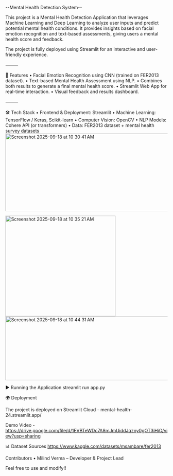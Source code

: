 --Mental Health Detection System--

This project is a Mental Health Detection Application that leverages Machine Learning and Deep Learning to analyze user inputs and predict potential mental health conditions.
It provides insights based on facial emotion recognition and text-based assessments, giving users a mental health score and feedback.

The project is fully deployed using Streamlit for an interactive and user-friendly experience.

⸻

🚀 Features
	•	Facial Emotion Recognition using CNN (trained on FER2013 dataset).
	•	Text-based Mental Health Assessment using NLP.
	•	Combines both results to generate a final mental health score.
	•	Streamlit Web App for real-time interaction.
	•	Visual feedback and results dashboard.

⸻

🛠️ Tech Stack
	•	Frontend & Deployment: Streamlit
	•	Machine Learning: TensorFlow / Keras, Scikit-learn
	•	Computer Vision: OpenCV
	•	NLP Models: Cohere API (or transformers)
	•	Data: FER2013 dataset + mental health survey datasets
<img width="754" height="242" alt="Screenshot 2025-09-18 at 10 30 41 AM" src="https://github.com/user-attachments/assets/0e3ba284-dd2f-42d4-a2eb-83202aefc375" />

<img width="342" height="313" alt="Screenshot 2025-09-18 at 10 35 21 AM" src="https://github.com/user-attachments/assets/1d133e17-86a6-4ac5-b02d-ce070cadcbb9" />
<img width="613" height="199" alt="Screenshot 2025-09-18 at 10 44 31 AM" src="https://github.com/user-attachments/assets/cfd7e980-9f47-40b5-a9c6-d019bec380dc" />




▶️ Running the Application
streamlit run app.py


🌍 Deployment

The project is deployed on Streamlit Cloud - 
mental-health-24.streamlit.app/

Demo Video - 
https://drive.google.com/file/d/1EVBTeWDc7A8mJmUiddJqzny0gOT3iHiO/view?usp=sharing


📊 Dataset Sources
https://www.kaggle.com/datasets/msambare/fer2013

Contributors
	•	Milind Verma – Developer & Project Lead

Feel free to use and modify!!
